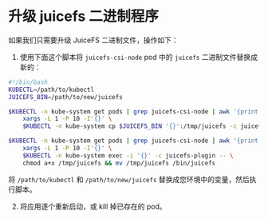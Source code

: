 # 升级 juicefs 二进制程序

如果我们只需要升级 JuiceFS 二进制文件，操作如下：

1. 使用下面这个脚本将 `juicefs-csi-node` pod 中的 `juicefs` 二进制文件替换成新的：

```bash
#!/bin/bash
KUBECTL=/path/to/kubectl
JUICEFS_BIN=/path/to/new/juicefs

$KUBECTL -n kube-system get pods | grep juicefs-csi-node | awk '{print $1}' | \
    xargs -L 1 -P 10 -I'{}' \
    $KUBECTL -n kube-system cp $JUICEFS_BIN '{}':/tmp/juicefs -c juicefs-plugin

$KUBECTL -n kube-system get pods | grep juicefs-csi-node | awk '{print $1}' | \
    xargs -L 1 -P 10 -I'{}' \
    $KUBECTL -n kube-system exec -i '{}' -c juicefs-plugin -- \
    chmod a+x /tmp/juicefs && mv /tmp/juicefs /bin/juicefs
```

将 `/path/to/kubectl` 和 `/path/to/new/juicefs` 替换成您环境中的变量，然后执行脚本。

2. 将应用逐个重新启动，或 kill 掉已存在的 pod。
